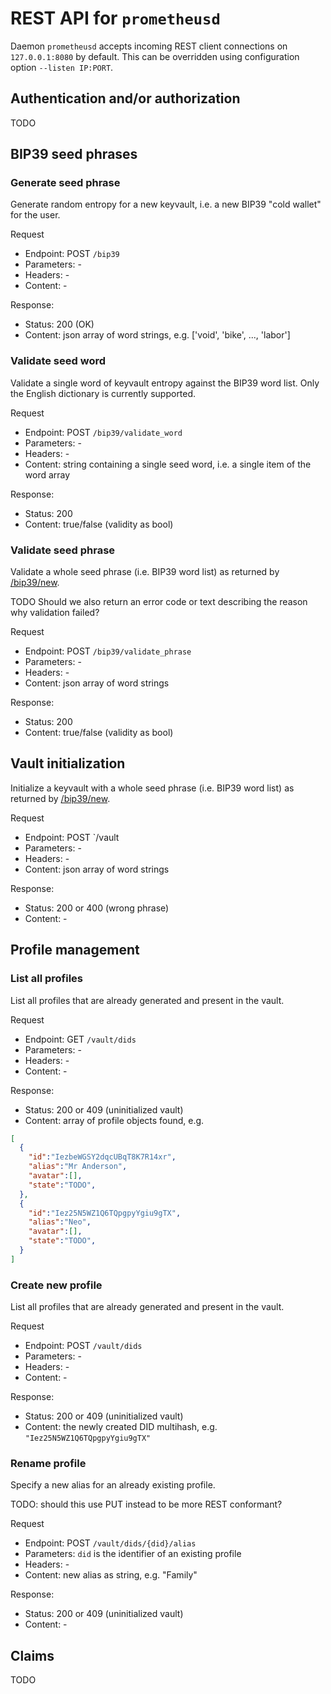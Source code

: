 # REST API for `prometheusd`

Daemon `prometheusd` accepts incoming REST client connections on `127.0.0.1:8080` by default.
This can be overridden using configuration option `--listen IP:PORT`.



## Authentication and/or authorization

TODO



## BIP39 seed phrases


### <a name="/bip39/new"/> Generate seed phrase

Generate random entropy for a new keyvault, i.e. a new BIP39 "cold wallet" for the user.  

Request
* Endpoint: POST `/bip39`
* Parameters: -
* Headers: -
* Content: - 

Response:
* Status: 200 (OK)
* Content: json array of word strings, e.g. ['void', 'bike', ..., 'labor']


### Validate seed word

Validate a single word of keyvault entropy against the BIP39 word list.
Only the English dictionary is currently supported.

Request
* Endpoint: POST `/bip39/validate_word`
* Parameters: - 
* Headers: -
* Content: string containing a single seed word, i.e. a single item of the word array

Response:
* Status: 200
* Content: true/false (validity as bool)


### Validate seed phrase

Validate a whole seed phrase (i.e. BIP39 word list) as returned by [/bip39/new](#/bip39/new).

TODO Should we also return an error code or text describing the reason why validation failed?  

Request
* Endpoint: POST `/bip39/validate_phrase`
* Parameters: -
* Headers: -
* Content: json array of word strings

Response:
* Status: 200
* Content: true/false (validity as bool)



## Vault initialization

Initialize a keyvault with a whole seed phrase (i.e. BIP39 word list) as returned by [/bip39/new](#/bip39/new).

Request
* Endpoint: POST `/vault
* Parameters: -
* Headers: -
* Content: json array of word strings

Response:
* Status: 200 or 400 (wrong phrase)
* Content: -



## Profile management

### List all profiles

List all profiles that are already generated and present in the vault.

Request
* Endpoint: GET `/vault/dids`
* Parameters: - 
* Headers: -
* Content: -

Response:
* Status: 200 or 409 (uninitialized vault)
* Content: array of profile objects found, e.g.
```json
[
  {
    "id":"IezbeWGSY2dqcUBqT8K7R14xr",
    "alias":"Mr Anderson",
    "avatar":[],
    "state":"TODO",
  },
  {
    "id":"Iez25N5WZ1Q6TQpgpyYgiu9gTX",
    "alias":"Neo",
    "avatar":[],
    "state":"TODO",  
  }
]
```


### Create new profile

List all profiles that are already generated and present in the vault.

Request
* Endpoint: POST `/vault/dids`
* Parameters: - 
* Headers: -
* Content: -

Response:
* Status: 200 or 409 (uninitialized vault)
* Content: the newly created DID multihash, e.g. `"Iez25N5WZ1Q6TQpgpyYgiu9gTX"`

### Rename profile

Specify a new alias for an already existing profile.

TODO: should this use PUT instead to be more REST conformant? 

Request
* Endpoint: POST `/vault/dids/{did}/alias`
* Parameters: `did` is the identifier of an existing profile
* Headers: -
* Content: new alias as string, e.g. "Family"

Response:
* Status: 200 or 409 (uninitialized vault)
* Content: -



## Claims

TODO